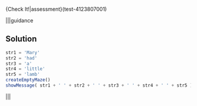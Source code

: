 
{Check It!|assessment}(test-4123807001)

|||guidance
## Solution

```javascript
str1 = 'Mary'
str2 = 'had'
str3 = 'a'
str4 = 'little'
str5 = 'lamb'
createEmptyMaze()
showMessage( str1 + ' ' + str2 + ' ' + str3 + ' ' + str4 + ' ' + str5 )
```

|||
